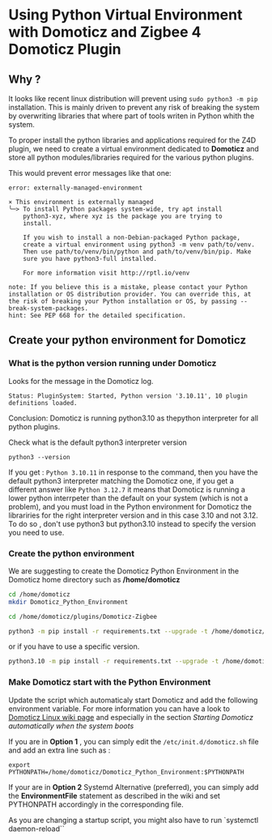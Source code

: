 # Using Python Virtual Environment with Domoticz and Zigbee 4 Domoticz Plugin

## Why ?

It looks like recent linux distribution will prevent using `sudo python3 -m pip` installation. This is mainly driven to prevent any risk of breaking the system by overwriting libraries that where part of tools writen in Python whith the system.

To proper install the python libraries and applications required for the Z4D plugin, we need to create a virtual environment dedicated to __Domoticz__ and store all python modules/libraries required for the various python plugins.

This would prevent error messages like that one:

```log
error: externally-managed-environment

× This environment is externally managed
╰─> To install Python packages system-wide, try apt install
    python3-xyz, where xyz is the package you are trying to
    install.

    If you wish to install a non-Debian-packaged Python package,
    create a virtual environment using python3 -m venv path/to/venv.
    Then use path/to/venv/bin/python and path/to/venv/bin/pip. Make
    sure you have python3-full installed.

    For more information visit http://rptl.io/venv

note: If you believe this is a mistake, please contact your Python installation or OS distribution provider. You can override this, at the risk of breaking your Python installation or OS, by passing --break-system-packages.
hint: See PEP 668 for the detailed specification.
```

## Create your python environment for Domoticz

### What is the python version running under Domoticz

Looks for the message in the Domoticz log.

`Status: PluginSystem: Started, Python version '3.10.11', 10 plugin definitions loaded.`

Conclusion: Domoticz is running python3.10 as thepython interpreter for all python plugins.

Check what is the default python3 interpreter version

`python3 --version`

If you get : `Python 3.10.11` in response to the command, then you have the default python3 interpreter matching the Domoticz one, if you get a different answer like `Python 3.12.7` it means that Domoticz is running a lower python interrpeter than the default on your system (which is not a problem), and you must load in the Python environment for Domoticz the librariries for the right interpreter version and in this case 3.10 and not 3.12. To do so , don't use python3 but python3.10 instead to specify the version you need to use.

### Create the python environment

We are suggesting to create the Domoticz Python Environment in the Domoticz home directory such as __/home/domoticz__

```bash
cd /home/domoticz
mkdir Domoticz_Python_Environment
```

```bash
cd /home/domoticz/plugins/Domoticz-Zigbee
````

```bash
python3 -m pip install -r requirements.txt --upgrade -t /home/domoticz/Domoticz_Python_Environment
```

or if you have to use a specific version.

```bash
python3.10 -m pip install -r requirements.txt --upgrade -t /home/domoticz/Domoticz_Python_Environment
```

### Make Domoticz start with the Python Environment

Update the script which automaticaly start Domoticz and add the following environment variable. For more information you can have a look to [Domoticz Linux wiki page](https://wiki.domoticz.com/Linux) and especially in the section _Starting Domoticz automatically when the system boots_

If you are in __Option 1__ , you can simply edit the `/etc/init.d/domoticz.sh` file  and add an extra line such as :

```export PYTHONPATH=/home/domoticz/Domoticz_Python_Environment:$PYTHONPATH```

If your are in __Option 2__ Systemd Alternative (preferred), you can simply add the __EnvironmentFile__ statement as described in the wiki and set PYTHONPATH accordingly in the corresponding file.

As you are changing a startup script, you might also have to run `systemctl daemon-reload``
